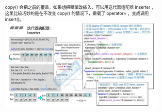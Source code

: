 copy() 会把之前的覆盖，如果想把赋值改插入，可以用迭代器适配器 inserter ，这里比较巧妙的是在不改变 copy() 的情况下，重载了 operator= ，变成调用 insert()。
![](attachments/37.1.1inserter.jpg)